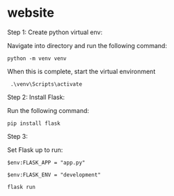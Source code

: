 # website

Step 1:  Create python virtual env:

Navigate into directory and run the following command:

`python -m venv venv`

When this is complete, start the virtual environment

` .\venv\Scripts\activate`

Step 2:  Install Flask:

Run the following command:

`pip install flask`

Step 3:

Set Flask up to run:

`$env:FLASK_APP = "app.py"`

`$env:FLASK_ENV = "development"`

`flask run`
